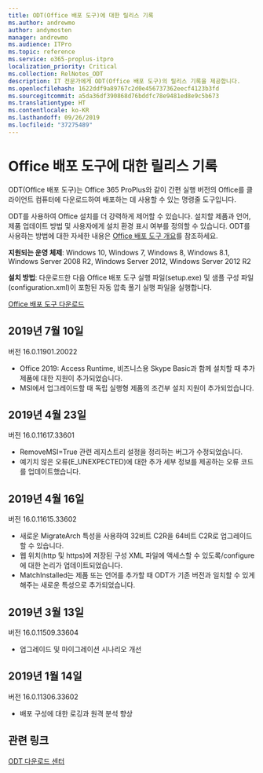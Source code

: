 ```yaml
---
title: ODT(Office 배포 도구)에 대한 릴리스 기록
ms.author: andrewmo
author: andymosten
manager: andrewmo
ms.audience: ITPro
ms.topic: reference
ms.service: o365-proplus-itpro
localization_priority: Critical
ms.collection: RelNotes_ODT
description: IT 전문가에게 ODT(Office 배포 도구)의 릴리스 기록을 제공합니다.
ms.openlocfilehash: 1622ddf9a89767c2d0e456737362eecf4123b3fd
ms.sourcegitcommit: a5da36df390868d76bddfc78e9481ed8e9c5b673
ms.translationtype: HT
ms.contentlocale: ko-KR
ms.lasthandoff: 09/26/2019
ms.locfileid: "37275489"
---
```

# <a name="release-history-for-office-deployment-tool"></a>Office 배포 도구에 대한 릴리스 기록

ODT(Office 배포 도구)는 Office 365 ProPlus와 같이 간편 실행 버전의 Office를 클라이언트 컴퓨터에 다운로드하여 배포하는 데 사용할 수 있는 명령줄 도구입니다. 


ODT를 사용하여 Office 설치를 더 강력하게 제어할 수 있습니다. 설치할 제품과 언어, 제품 업데이트 방법 및 사용자에게 설치 환경 표시 여부를 정의할 수 있습니다. ODT를 사용하는 방법에 대한 자세한 내용은 [Office 배포 도구 개요](https://docs.microsoft.com/ko-KR/deployoffice/overview-of-the-office-2016-deployment-tool)를 참조하세요.

 **지원되는 운영 체제**: Windows 10, Windows 7, Windows 8, Windows 8.1, Windows Server 2008 R2, Windows Server 2012, Windows Server 2012 R2 
 
 **설치 방법**: 다운로드한 다음 Office 배포 도구 실행 파일(setup.exe) 및 샘플 구성 파일(configuration.xml)이 포함된 자동 압축 풀기 실행 파일을 실행합니다. 

[Office 배포 도구 다운로드](https://www.microsoft.com/en-us/download/confirmation.aspx?id=49117)


## <a name="july-10-2019"></a>2019년 7월 10일

버전 16.0.11901.20022
- Office 2019: Access Runtime, 비즈니스용 Skype Basic과 함께 설치할 때 추가 제품에 대한 지원이 추가되었습니다.
- MSI에서 업그레이드할 때 독립 실행형 제품의 조건부 설치 지원이 추가되었습니다.

## <a name="april-23-2019"></a>2019년 4월 23일

버전 16.0.11617.33601
- RemoveMSI=True 관련 레지스트리 설정을 정리하는 버그가 수정되었습니다.
- 예기치 않은 오류(E_UNEXPECTED)에 대한 추가 세부 정보를 제공하는 오류 코드를 업데이트했습니다.

## <a name="april-16-2019"></a>2019년 4월 16일

버전 16.0.11615.33602
- 새로운 MigrateArch 특성을 사용하여 32비트 C2R을 64비트 C2R로 업그레이드할 수 있습니다.
- 웹 위치(http 및 https)에 저장된 구성 XML 파일에 액세스할 수 있도록/configure에 대한 논리가 업데이트되었습니다.
- MatchInstalled는 제품 또는 언어를 추가할 때 ODT가 기존 버전과 일치할 수 있게 해주는 새로운 특성으로 추가되었습니다.

## <a name="march-13-2019"></a>2019년 3월 13일

버전 16.0.11509.33604
- 업그레이드 및 마이그레이션 시나리오 개선

## <a name="january-14-2019"></a>2019년 1월 14일

버전 16.0.11306.33602
- 배포 구성에 대한 로깅과 원격 분석 향상


## <a name="related-links"></a>관련 링크

[ODT 다운로드 센터](https://www.microsoft.com/en-us/download/details.aspx?id=49117)